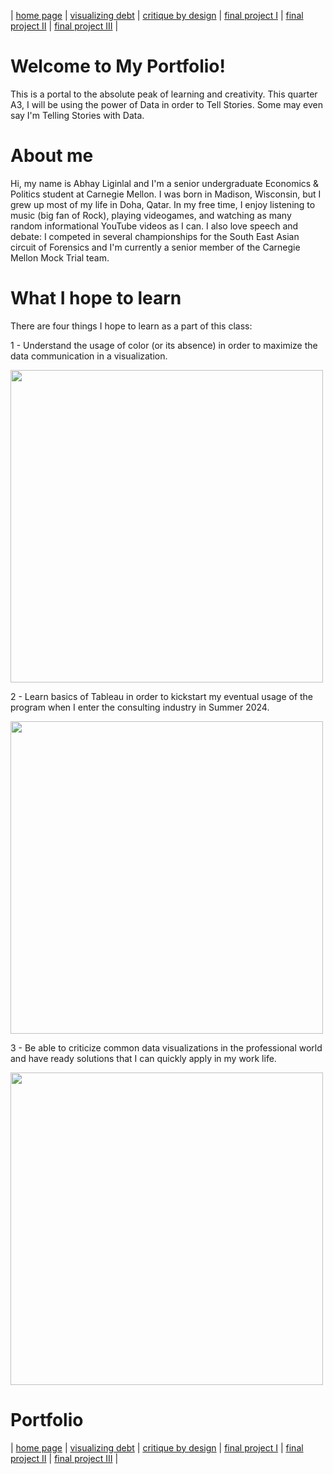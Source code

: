 | [home page](https://abhaygl.github.io/my-portfolio/) | [visualizing debt](https://abhaygl.github.io/my-portfolio/visualizing-government-debt) | [critique by design](https://abhaygl.github.io/my-portfolio/critique-by-design) | [final project I](https://abhaygl.github.io/my-portfolio/final-project-part-one) | [final project II](https://abhaygl.github.io/my-portfolio/final-project-part-two) | [final project III](https://abhaygl.github.io/my-portfolio/final-project-part-three) |

# Welcome to My Portfolio!

This is a portal to the absolute peak of learning and creativity. This quarter A3, I will be using the power of Data in order to Tell Stories. Some may even say I'm Telling Stories with Data.

# About me
Hi, my name is Abhay Liginlal and I'm a senior undergraduate Economics & Politics student at Carnegie Mellon. I was born in Madison, Wisconsin, but I grew up most of my life in Doha, Qatar. In my free time, I enjoy listening to music (big fan of Rock), playing videogames, and watching as many random informational YouTube videos as I can. I also love speech and debate: I competed in several championships for the South East Asian circuit of Forensics and I'm currently a senior member of the Carnegie Mellon Mock Trial team.

# What I hope to learn
There are four things I hope to learn as a part of this class:

1 - Understand the usage of color (or its absence) in order to maximize the data communication in a visualization.

<img src="https://github.com/abhaygl/my-portfolio/assets/153397962/378286c0-65da-4fa2-900e-893c38f397bf" width="500"/>

2 - Learn basics of Tableau in order to kickstart my eventual usage of the program when I enter the consulting industry in Summer 2024.

<img src="https://github.com/abhaygl/my-portfolio/assets/153397962/7baf0563-139e-4f3f-8366-9caca05c3831" width="500"/>

3 - Be able to criticize common data visualizations in the professional world and have ready solutions that I can quickly apply in my work life.

<img src="https://github.com/abhaygl/my-portfolio/assets/153397962/1b9bc23f-4541-4974-9b1f-f8b537648d5c" width="500"/>

# Portfolio

| [home page](https://abhaygl.github.io/my-portfolio/) | [visualizing debt](https://abhaygl.github.io/my-portfolio/visualizing-government-debt) | [critique by design](https://abhaygl.github.io/my-portfolio/critique-by-design) | [final project I](https://abhaygl.github.io/my-portfolio/final-project-part-one) | [final project II](https://abhaygl.github.io/my-portfolio/final-project-part-two) | [final project III](https://abhaygl.github.io/my-portfolio/final-project-part-three) |
